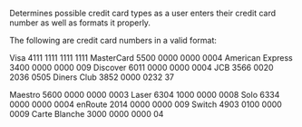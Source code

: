 Determines possible credit card types as a user enters their credit card number as well as formats it properly.

The following are credit card numbers in a valid format:

Visa	4111 1111 1111 1111
MasterCard	5500 0000 0000 0004
American Express	3400 0000 0000 009
Discover	6011 0000 0000 0004
JCB	3566 0020 2036 0505
Diners Club	3852 0000 0232 37


Maestro 5600 0000 0000 0003
Laser	6304 1000 0000 0008
Solo	6334 0000 0000 0004
enRoute	2014 0000 0000 009
Switch	4903 0100 0000 0009
Carte Blanche	3000 0000 0000 04


